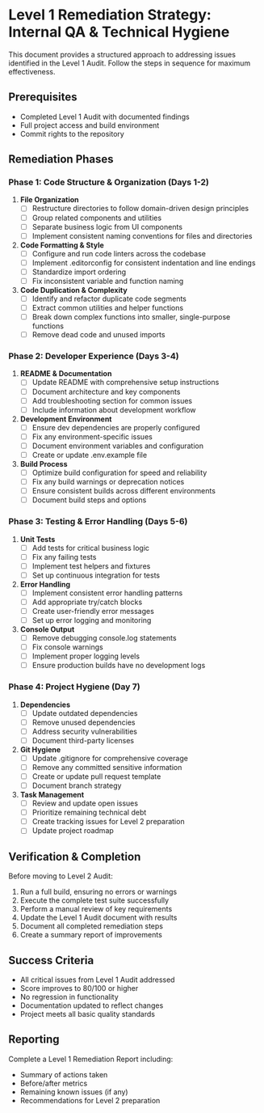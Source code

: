 # Level 1 Remediation Strategy: Internal QA & Technical Hygiene

This document provides a structured approach to addressing issues identified in the Level 1 Audit. Follow the steps in sequence for maximum effectiveness.

## Prerequisites

- Completed Level 1 Audit with documented findings
- Full project access and build environment
- Commit rights to the repository

## Remediation Phases

### Phase 1: Code Structure & Organization (Days 1-2)

1. **File Organization**
   - [ ] Restructure directories to follow domain-driven design principles
   - [ ] Group related components and utilities
   - [ ] Separate business logic from UI components
   - [ ] Implement consistent naming conventions for files and directories

2. **Code Formatting & Style**
   - [ ] Configure and run code linters across the codebase
   - [ ] Implement .editorconfig for consistent indentation and line endings
   - [ ] Standardize import ordering
   - [ ] Fix inconsistent variable and function naming

3. **Code Duplication & Complexity**
   - [ ] Identify and refactor duplicate code segments
   - [ ] Extract common utilities and helper functions
   - [ ] Break down complex functions into smaller, single-purpose functions
   - [ ] Remove dead code and unused imports

### Phase 2: Developer Experience (Days 3-4)

1. **README & Documentation**
   - [ ] Update README with comprehensive setup instructions
   - [ ] Document architecture and key components
   - [ ] Add troubleshooting section for common issues
   - [ ] Include information about development workflow

2. **Development Environment**
   - [ ] Ensure dev dependencies are properly configured
   - [ ] Fix any environment-specific issues
   - [ ] Document environment variables and configuration
   - [ ] Create or update .env.example file

3. **Build Process**
   - [ ] Optimize build configuration for speed and reliability
   - [ ] Fix any build warnings or deprecation notices
   - [ ] Ensure consistent builds across different environments
   - [ ] Document build steps and options

### Phase 3: Testing & Error Handling (Days 5-6)

1. **Unit Tests**
   - [ ] Add tests for critical business logic
   - [ ] Fix any failing tests
   - [ ] Implement test helpers and fixtures
   - [ ] Set up continuous integration for tests

2. **Error Handling**
   - [ ] Implement consistent error handling patterns
   - [ ] Add appropriate try/catch blocks
   - [ ] Create user-friendly error messages
   - [ ] Set up error logging and monitoring

3. **Console Output**
   - [ ] Remove debugging console.log statements
   - [ ] Fix console warnings
   - [ ] Implement proper logging levels
   - [ ] Ensure production builds have no development logs

### Phase 4: Project Hygiene (Day 7)

1. **Dependencies**
   - [ ] Update outdated dependencies
   - [ ] Remove unused dependencies
   - [ ] Address security vulnerabilities
   - [ ] Document third-party licenses

2. **Git Hygiene**
   - [ ] Update .gitignore for comprehensive coverage
   - [ ] Remove any committed sensitive information
   - [ ] Create or update pull request template
   - [ ] Document branch strategy

3. **Task Management**
   - [ ] Review and update open issues
   - [ ] Prioritize remaining technical debt
   - [ ] Create tracking issues for Level 2 preparation
   - [ ] Update project roadmap

## Verification & Completion

Before moving to Level 2 Audit:

1. Run a full build, ensuring no errors or warnings
2. Execute the complete test suite successfully
3. Perform a manual review of key requirements
4. Update the Level 1 Audit document with results
5. Document all completed remediation steps
6. Create a summary report of improvements

## Success Criteria

- All critical issues from Level 1 Audit addressed
- Score improves to 80/100 or higher
- No regression in functionality
- Documentation updated to reflect changes
- Project meets all basic quality standards

## Reporting

Complete a Level 1 Remediation Report including:
- Summary of actions taken
- Before/after metrics
- Remaining known issues (if any)
- Recommendations for Level 2 preparation